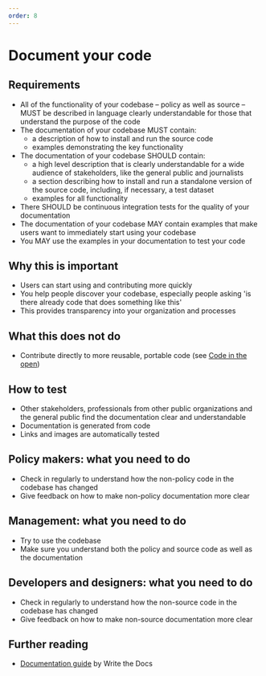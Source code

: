 ```yaml
---
order: 8
---
```

# Document your code

## Requirements

* All of the functionality of your codebase – policy as well as source – MUST be described in language clearly understandable for those that understand the purpose of the code
* The documentation of your codebase MUST contain:
  * a description of how to install and run the source code
  * examples demonstrating the key functionality
* The documentation of your codebase SHOULD contain:
  * a high level description that is clearly understandable for a wide audience of stakeholders, like the general public and journalists
  * a section describing how to install and run a standalone version of the source code, including, if necessary, a test dataset
  * examples for all functionality
* There SHOULD be continuous integration tests for the quality of your documentation
* The documentation of your codebase MAY contain examples that make users want to immediately start using your codebase
* You MAY use the examples in your documentation to test your code

## Why this is important

* Users can start using and contributing more quickly
* You help people discover your codebase, especially people asking 'is there already code that does something like this'
* This provides transparency into your organization and processes

## What this does not do

* Contribute directly to more reusable, portable code (see [Code in the open](../community-criteria/code-in-the-open.md))

## How to test

* Other stakeholders, professionals from other public organizations and the general public find the documentation clear and understandable
* Documentation is generated from code
* Links and images are automatically tested

## Policy makers: what you need to do

* Check in regularly to understand how the non-policy code in the codebase has changed
* Give feedback on how to make non-policy documentation more clear

## Management: what you need to do

* Try to use the codebase
* Make sure you understand both the policy and source code as well as the documentation

## Developers and designers: what you need to do

* Check in regularly to understand how the non-source code in the codebase has changed
* Give feedback on how to make non-source documentation more clear

## Further reading

* [Documentation guide](https://www.writethedocs.org/guide/) by Write the Docs

